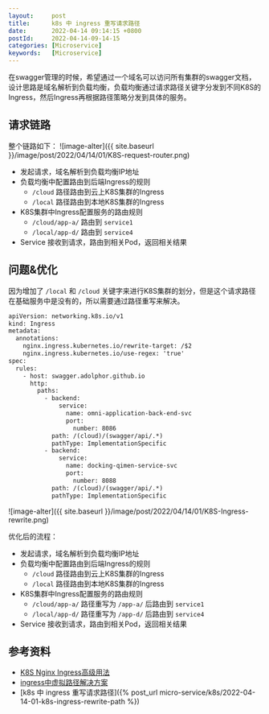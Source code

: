 ```yaml
---
layout:     post
title:      k8s 中 ingress 重写请求路径
date:       2022-04-14 09:14:15 +0800
postId:     2022-04-14-09-14-15
categories: [Microservice]
keywords:   [Microservice]
---
```


在swagger管理的时候，希望通过一个域名可以访问所有集群的swagger文档，设计思路是域名解析到负载均衡，负载均衡通过请求路径关键字分发到不同K8S的
Ingress，然后Ingress再根据路径策略分发到具体的服务。

## 请求链路
整个链路如下：
![image-alter]({{ site.baseurl }}/image/post/2022/04/14/01/K8S-request-router.png)

* 发起请求，域名解析到负载均衡IP地址
* 负载均衡中配置路由到后端Ingress的规则
  * `/cloud` 路径路由到云上K8S集群的Ingress
  * `/local` 路径路由到本地K8S集群的Ingress
* K8S集群中Ingress配置服务的路由规则
  * `/cloud/app-a/` 路由到 `service1`
  * `/local/app-d/` 路由到 `service4`
* Service 接收到请求，路由到相关Pod，返回相关结果

## 问题&优化

因为增加了 `/local` 和 `/cloud` 关键字来进行K8S集群的划分，但是这个请求路径在基础服务中是没有的，所以需要通过路径重写来解决。
```xml
apiVersion: networking.k8s.io/v1
kind: Ingress
metadata:
  annotations:
    nginx.ingress.kubernetes.io/rewrite-target: /$2
    nginx.ingress.kubernetes.io/use-regex: 'true'
spec:
  rules:
    - host: swagger.adolphor.github.io
      http:
        paths:
          - backend:
              service:
                name: omni-application-back-end-svc
                port:
                  number: 8086
            path: /(cloud)/(swagger/api/.*)
            pathType: ImplementationSpecific
          - backend:
              service:
                name: docking-qimen-service-svc
                port:
                  number: 8088
            path: /(cloud)/(swagger/api/.*)
            pathType: ImplementationSpecific
```

![image-alter]({{ site.baseurl }}/image/post/2022/04/14/01/K8S-Ingress-rewrite.png)

优化后的流程：

* 发起请求，域名解析到负载均衡IP地址
* 负载均衡中配置路由到后端Ingress的规则
  * `/cloud` 路径路由到云上K8S集群的Ingress
  * `/local` 路径路由到本地K8S集群的Ingress
* K8S集群中Ingress配置服务的路由规则
  * `/cloud/app-a/` 路径重写为 `/app-a/` 后路由到 `service1`
  * `/local/app-d/` 路径重写为 `/app-d/` 后路由到 `service4`
* Service 接收到请求，路由到相关Pod，返回相关结果

## 参考资料
* [K8S Nginx Ingress高级用法](https://help.aliyun.com/document_detail/86533.html)
* [ingress中虚拟路径解决方案](https://cloud.tencent.com/developer/article/1681598)
* [k8s 中 ingress 重写请求路径]({% post_url micro-service/k8s/2022-04-14-01-k8s-ingress-rewrite-path %})

